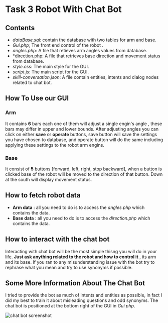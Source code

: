 # Task 3 Robot With Chat Bot

## Contents
*  *dataBase.sql*: contain the database with two tables for arm and base.
*  *Gui.php*; The front end control of the robot .
*  *angles.php*: A file that retieves arm angles values from database.
*  *direction.php: A file that retrieves base direction and movement status from database. 
*  *style.css*: The main style for the GUI.
*  *script.js*: The main script for the GUI.
*  *skill-conversation.json*: A file contain entities, intents and dialog nodes related to chat bot.

## How To Use our GUI
### Arm
It contains **6** bars each one of them will  adjust a single engin's angle , these bars may differ in upper and lower bounds.
After adjusting angles you can click on either **save** or **operate** buttons, save button will save the settings you have chosen to database, and operate button will do the same including applying these settings to the robot arm engins.

### Base
It consist of **5** buttons [forward, left, right, stop backward], when a button is clicked base of the robot will be moved to the direction of that button.
Down at the south will display movement status.

## How to fetch robot data
* **Arm data** : all you need to do is to access the *angles.php* which contains the data.
* **Base data** : all you need to do is to access the *direction.php* which contains the data. 

## How to interact with the chat bot
Interacting with chat bot will be the most simple thisng you will do in your life. **Just ask anything related to the robot and how to control it** , its arm and its base.
If you ran to any misunderstanding issue with the bot try to rephrase what you mean and try to use synonyms if possible.

## Some More Information About The Chat Bot
I tried to provide the bot as much of intents and entities as possible, in fact I did my best to train it about misleading questions and odd synonyms.
The chat bot is positioned at the bottom right of the GUI in *Gui.php*. 

![chat bot screenshot](https://github.com/mahmoud-x923/task2_robot/blob/main/bot.png)
